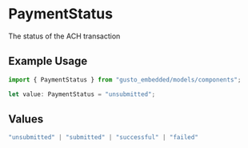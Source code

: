 # PaymentStatus

The status of the ACH transaction

## Example Usage

```typescript
import { PaymentStatus } from "gusto_embedded/models/components";

let value: PaymentStatus = "unsubmitted";
```

## Values

```typescript
"unsubmitted" | "submitted" | "successful" | "failed"
```